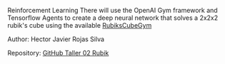 Reinforcement  Learning
There will use the OpenAI Gym framework and Tensorflow Agents to create a deep neural network that solves a 2x2x2 rubik's cube using the available 
    [RubiksCubeGym](https://github.com/DoubleGremlin181/RubiksCubeGym)

Author: Hector Javier Rojas Silva

Repository: [GitHub Taller 02 Rubik](https://github.com/javierrojas6/dl-taller02-rubik)
